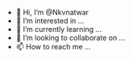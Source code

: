 - 👋 Hi, I’m @Nkvnatwar
- 👀 I’m interested in ...
- 🌱 I’m currently learning ...
- 💞️ I’m looking to collaborate on ...
- 📫 How to reach me ...

<!---
Nkvnatwar/Nkvnatwar is a ✨ special ✨ repository because its `README.md` (this file) appears on your GitHub profile.
You can click the Preview link to take a look at your changes.
--->
